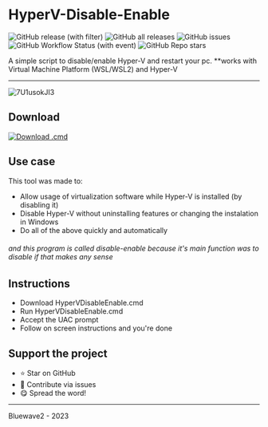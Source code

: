 # HyperV-Disable-Enable
![GitHub release (with filter)](https://img.shields.io/github/v/release/Bluewave2/HyperV-Disable-Enable?style=for-the-badge)
![GitHub all releases](https://img.shields.io/github/downloads/Bluewave2/HyperV-Disable-Enable/total?style=for-the-badge&color=blue)
![GitHub issues](https://img.shields.io/github/issues/Bluewave2/HyperV-Disable-Enable?style=for-the-badge&color=red)
![GitHub Workflow Status (with event)](https://img.shields.io/github/actions/workflow/status/Bluewave2/HyperV-Disable-Enable/download-button.yml?style=for-the-badge&label=Build)
![GitHub Repo stars](https://img.shields.io/github/stars/Bluewave2/HyperV-Disable-Enable?style=for-the-badge)

A simple script to disable/enable Hyper-V and restart your pc.
**works with Virtual Machine Platform (WSL/WSL2) and Hyper-V
********************************
![7U1usokJI3](https://github.com/Bluewave2/HyperV-Disable-Enable/assets/83724034/28883186-a7c7-4d6d-83de-845e36a030d8)


## Download


<!-- BEGIN LATEST DOWNLOAD BUTTON -->
[![Download .cmd](https://custom-icon-badges.demolab.com/badge/-Download-blue?style=for-the-badge&logo=download&logoColor=white "Download .cmd")](https://github.com/Bluewave2/HyperV-Disable-Enable/releases/download/v1.0.0/HyperVDisableEnable-v1.0.0.cmd)
<!-- END LATEST DOWNLOAD BUTTON -->

## Use case
This tool was made to:
- Allow usage of virtualization software while Hyper-V is installed (by disabling it)
- Disable Hyper-V without uninstalling features or changing the instalation in Windows
- Do all of the above quickly and automatically
###### and this program is called disable-enable because it's main function was to disable if that makes any sense #

## Instructions
- Download HyperVDisableEnable.cmd
- Run HyperVDisableEnable.cmd
- Accept the UAC prompt
- Follow on screen instructions and you're done

## Support the project
- ⭐️ Star on GitHub
- 🧰 Contribute via issues
- 😋 Spread the word!

------------------------------------------
Bluewave2 - 2023
